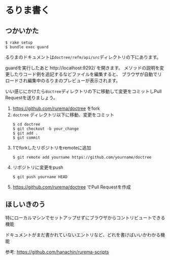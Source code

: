 るりま書く
==========

つかいかた
----------

```
$ rake setup
$ bundle exec guard
```

るりまのドキュメントは`doctree/refm/api/src`ディレクトリの下にあります。

guardを実行したあと http://localhost:9292/ を開きます。
メソッドの説明を変更したりコード例を追記するなどファイルを編集すると、
ブラウザが自動でリロードされ編集中のるりまのプレビューが表示されます。

いい感じにかけたら`doctree`ディレクトリの下に移動して変更をコミットしPull Requestを送りましょう。


1. https://github.com/rurema/doctree をfork
2. `doctree` ディレクトリ以下に移動、変更をコミット
   ```
   $ cd doctree
   $ git checkout -b your_change
   $ git add .
   $ git commit
   ```
3. 1でforkしたリポジトリをremoteに追加
   ```
   $ git remote add yourname https://github.com/yourname/doctree
   ```
4. リポジトリに変更をpush
   ```
   $ git push yourname HEAD
   ```
5. https://github.com/rurema/doctree でPull Requestを作成

ほしいきのう
----

特にローカルマシンでセットアップせずにブラウザからコントリビュートできる機能

ドキュメントがまだ書かれていないエントリなど、どれを書けばいいかわかる機能

参考: https://github.com/hanachin/rurema-scripts
